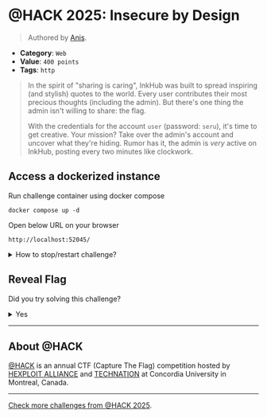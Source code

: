 # @HACK 2025: Insecure by Design

> Authored by [Anis](https://github.com/AnixPasBesoin).

- **Category**: `Web`
- **Value**: `400 points`
- **Tags**: `http`

> In the spirit of "sharing is caring", InkHub was built to spread inspiring (and stylish) quotes to the world.
> Every user contributes their most precious thoughts (including the admin).
> But there's one thing the admin isn't willing to share: the flag.
> 
> With the credentials for the account `user` (password: `seru`), it's time to get creative.
> Your mission? Take over the admin's account and uncover what they're hiding. Rumor has it, the admin is *very* active on InkHub, posting every two minutes like clockwork.
> 

## Access a dockerized instance

Run challenge container using docker compose
```
docker compose up -d
```
Open below URL on your browser
```
http://localhost:52045/
```
<details>
<summary>
How to stop/restart challenge?
</summary>

To stop the challenge run
```
docker compose stop
```
To restart the challenge run
```
docker compose restart
```

</details>


## Reveal Flag

Did you try solving this challenge?
<details>
<summary>
Yes
</summary>

Did you **REALLY** try solving this challenge?

<details>
<summary>
Yes, I promise!
</summary>

Flag: `ATHACKCTF{YouKnowCSSL6veI@mR0oTn1H4ckU}`

</details>
</details>


---

## About @HACK
[@HACK](https://athackctf.com/) is an annual CTF (Capture The Flag) competition hosted by [HEXPLOIT ALLIANCE](https://hexploit-alliance.com/) and [TECHNATION](https://technationcanada.ca/) at Concordia University in Montreal, Canada.

---
[Check more challenges from @HACK 2025](https://github.com/athack-ctf/AtHackCTF-2025-Challenges).